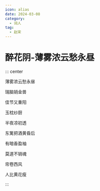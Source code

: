 ```yaml
---
icon: alias
date: 2024-03-08
category:
  - 词人
tag:
  - 赵宋
---
```


# 醉花阴-薄雾浓云愁永昼

<!-- more -->


::: center 

薄雾浓云愁永昼

瑞脑销金兽

佳节又重阳

玉枕纱厨

半夜凉初透



东篱把酒黄昏后

有暗香盈袖

莫道不销魂

帘卷西风

人比黄花瘦


:::
